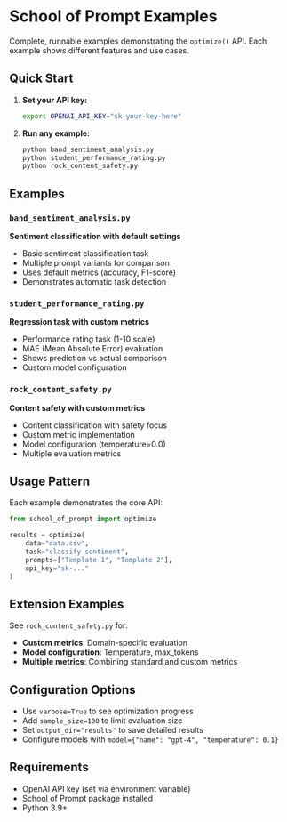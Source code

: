 # School of Prompt Examples

Complete, runnable examples demonstrating the `optimize()` API. Each example shows different features and use cases.

## Quick Start

1. **Set your API key:**
   ```bash
   export OPENAI_API_KEY="sk-your-key-here"
   ```

2. **Run any example:**
   ```bash
   python band_sentiment_analysis.py
   python student_performance_rating.py
   python rock_content_safety.py
   ```

## Examples

### `band_sentiment_analysis.py`
**Sentiment classification with default settings**
- Basic sentiment classification task
- Multiple prompt variants for comparison
- Uses default metrics (accuracy, F1-score)
- Demonstrates automatic task detection

### `student_performance_rating.py` 
**Regression task with custom metrics**
- Performance rating task (1-10 scale)
- MAE (Mean Absolute Error) evaluation
- Shows prediction vs actual comparison
- Custom model configuration

### `rock_content_safety.py`
**Content safety with custom metrics**
- Content classification with safety focus
- Custom metric implementation
- Model configuration (temperature=0.0)
- Multiple evaluation metrics

## Usage Pattern

Each example demonstrates the core API:

```python
from school_of_prompt import optimize

results = optimize(
    data="data.csv",
    task="classify sentiment",
    prompts=["Template 1", "Template 2"],
    api_key="sk-..."
)
```

## Extension Examples

See `rock_content_safety.py` for:
- **Custom metrics**: Domain-specific evaluation
- **Model configuration**: Temperature, max_tokens
- **Multiple metrics**: Combining standard and custom metrics

## Configuration Options

- Use `verbose=True` to see optimization progress
- Add `sample_size=100` to limit evaluation size
- Set `output_dir="results"` to save detailed results
- Configure models with `model={"name": "gpt-4", "temperature": 0.1}`

## Requirements

- OpenAI API key (set via environment variable)
- School of Prompt package installed
- Python 3.9+